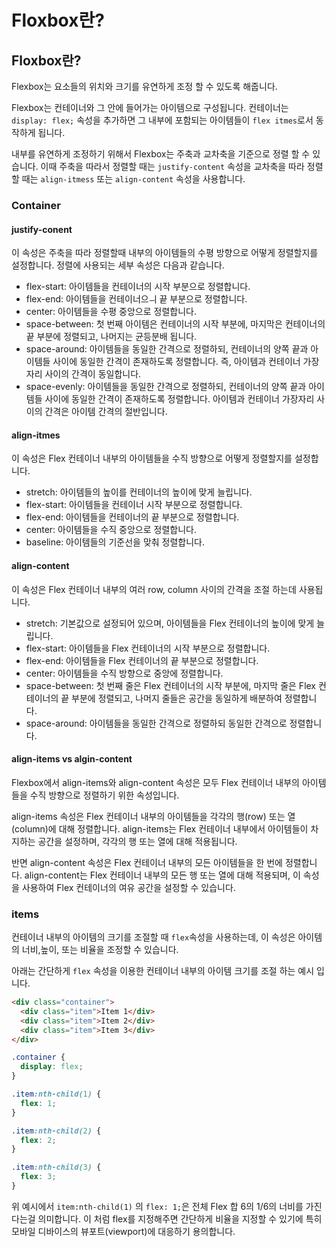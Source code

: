 # Floxbox란?

## Floxbox란?

Flexbox는 요소들의 위치와 크기를 유연하게 조정 할 수 있도록 해줍니다.

Flexbox는 컨테이너와 그 안에 들어가는 아이템으로 구성됩니다.
컨테이너는 `display: flex;` 속성을 추가하면 그 내부에 포함되는
아이템들이 `flex itmes`로서 동작하게 됩니다.

내부를 유연하게 조정하기 위해서 Flexbox는 주축과 교차축을 기준으로
정렬 할 수 있습니다. 이때 주축을 따라서 정렬할 때는 `justify-content` 속성을 교차축을 따라 정렬할 때는 `align-itmess` 또는 `align-content` 속성을 사용합니다.

### Container

#### justify-conent

이 속성은 주축을 따라 정렬할때 내부의 아이템들의 수평 방향으로
어떻게 정렬할지를 설정합니다. 정렬에 사용되는 세부 속성은 다음과 같습니다.

- flex-start: 아이템들을 컨테이너의 시작 부분으로 정렬합니다.
- flex-end: 아이템들을 컨테이너으ㅢ 끝 부분으로 정렬합니다.
- center: 아이템들을 수평 중앙으로 정렬합니다.
- space-between: 첫 번째 아이템은 컨테이너의 시작 부분에, 마지막은 컨테이너의 끝 부분에 정렬되고, 나머지는 균등분배 됩니다.
- space-around: 아이템들을 동일한 간격으로 정렬하되, 컨테이너의 양쪽 끝과 아이템들 사이에 동일한 간격이 존재하도록 정렬합니다. 즉, 아이템과 컨테이너 가장자리 사이의 간격이 동일합니다.
- space-evenly: 아이템들을 동일한 간격으로 정렬하되, 컨테이너의 양쪽 끝과 아이템들 사이에 동일한 간격이 존재하도록 정렬합니다. 아이템과 컨테이너 가장자리 사이의 간격은 아이템 간격의 절반입니다.

#### align-itmes

이 속성은 Flex 컨테이너 내부의 아이템들을 수직 방향으로 어떻게
정렬할지를 설정합니다.

- stretch: 아이템들의 높이를 컨테이너의 높이에 맞게 늘립니다.
- flex-start: 아이템들을 컨테이너 시작 부분으로 정렬합니다.
- flex-end: 아이템들을 컨테이너의 끝 부분으로 정렬합니다.
- center: 아이템들을 수직 중앙으로 정렬합니다.
- baseline: 아이템들의 기준선을 맞춰 정렬합니다.

#### align-content

이 속성은 Flex 컨테이너 내부의 여러 row, column 사이의 간격을 조절 하는데 사용됩니다.

- stretch: 기본값으로 설정되어 있으며, 아이템들을 Flex 컨테이너의 높이에 맞게 늘립니다.
- flex-start: 아이템들을 Flex 컨테이너의 시작 부분으로 정렬합니다.
- flex-end: 아이템들을 Flex 컨테이너의 끝 부분으로 정렬합니다.
- center: 아이템들을 수직 방향으로 중앙에 정렬합니다.
- space-between: 첫 번째 줄은 Flex 컨테이너의 시작 부분에, 마지막 줄은 Flex 컨테이너의 끝 부분에 정렬되고, 나머지 줄들은 공간을 동일하게 배분하여 정렬합니다.
- space-around: 아이템들을 동일한 간격으로 정렬하되 동일한 간격으로 정렬합니다.

#### align-items vs algin-content

Flexbox에서 align-items와 align-content 속성은 모두 Flex 컨테이너 내부의 아이템들을 수직 방향으로 정렬하기 위한 속성입니다.

align-items 속성은 Flex 컨테이너 내부의 아이템들을 각각의 행(row) 또는 열(column)에 대해 정렬합니다. align-items는 Flex 컨테이너 내부에서 아이템들이 차지하는 공간을 설정하며, 각각의 행 또는 열에 대해 적용됩니다.

반면 align-content 속성은 Flex 컨테이너 내부의 모든 아이템들을 한 번에 정렬합니다. align-content는 Flex 컨테이너 내부의 모든 행 또는 열에 대해 적용되며, 이 속성을 사용하여 Flex 컨테이너의 여유 공간을 설정할 수 있습니다.

### items

컨테이너 내부의 아이템의 크기를 조절할 때 `flex`속성을 사용하는데,
이 속성은 아이템의 너비,높이, 또는 비율을 조정할 수 있습니다.

아래는 간단하게 `flex` 속성을 이용한 컨테이너 내부의 아이템 크기를 조절 하는 예시 입니다.

```html
<div class="container">
  <div class="item">Item 1</div>
  <div class="item">Item 2</div>
  <div class="item">Item 3</div>
</div>
```

```css
.container {
  display: flex;
}

.item:nth-child(1) {
  flex: 1;
}

.item:nth-child(2) {
  flex: 2;
}

.item:nth-child(3) {
  flex: 3;
}
```

위 예시에서 `item:nth-child(1)` 의 `flex: 1;`은 전체 Flex 합
6의 1/6의 너비를 가진다는걸 의미합니다.
이 처럼 flex를 지정해주면 간단하게 비율을 지정할 수 있기에 특히 모바일 디바이스의 뷰포트(viewport)에 대응하기 용의합니다.
